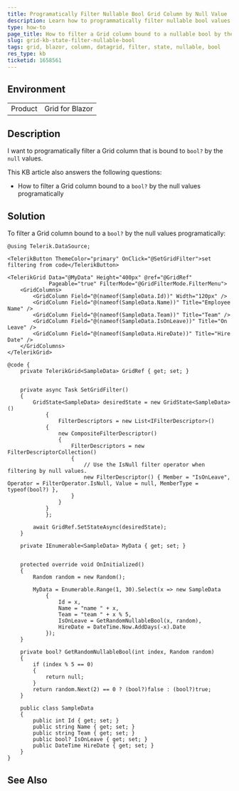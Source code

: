 ```yaml
---
title: Programatically Filter Nullable Bool Grid Column by Null Value
description: Learn how to programmatically filter nullable bool values in the Grid component for Blazor.
type: how-to
page_title: How to filter a Grid column bound to a nullable bool by the null values programatically
slug: grid-kb-state-filter-nullable-bool
tags: grid, blazor, column, datagrid, filter, state, nullable, bool
res_type: kb
ticketid: 1658561
---
```


## Environment

<table>
    <tbody>
        <tr>
            <td>Product</td>
            <td>Grid for Blazor</td>
        </tr>
    </tbody>
</table>

## Description

I want to programatically filter a Grid column that is bound to `bool?` by the `null` values. 


This KB article also answers the following questions:
- How to filter a Grid column bound to a `bool?` by the null values programatically

## Solution

To filter a Grid column bound to a `bool?` by the null values programatically:

````CSHTML
@using Telerik.DataSource;

<TelerikButton ThemeColor="primary" OnClick="@SetGridFilter">set filtering from code</TelerikButton>

<TelerikGrid Data="@MyData" Height="400px" @ref="@GridRef"
             Pageable="true" FilterMode="@GridFilterMode.FilterMenu">
    <GridColumns>
        <GridColumn Field="@(nameof(SampleData.Id))" Width="120px" />
        <GridColumn Field="@(nameof(SampleData.Name))" Title="Employee Name" />
        <GridColumn Field="@(nameof(SampleData.Team))" Title="Team" />
        <GridColumn Field="@(nameof(SampleData.IsOnLeave))" Title="On Leave" />
        <GridColumn Field="@(nameof(SampleData.HireDate))" Title="Hire Date" />
    </GridColumns>
</TelerikGrid>

@code {
    private TelerikGrid<SampleData> GridRef { get; set; }


    private async Task SetGridFilter()
    {
        GridState<SampleData> desiredState = new GridState<SampleData>()
            {
                FilterDescriptors = new List<IFilterDescriptor>()
            {
                new CompositeFilterDescriptor()
                {
                    FilterDescriptors = new FilterDescriptorCollection()
                    {
                        // Use the IsNull filter operator when filtering by null values.
                        new FilterDescriptor() { Member = "IsOnLeave", Operator = FilterOperator.IsNull, Value = null, MemberType = typeof(bool?) },
                    }
                }
            }
            };

        await GridRef.SetStateAsync(desiredState);
    }

    private IEnumerable<SampleData> MyData { get; set; }


    protected override void OnInitialized()
    {
        Random random = new Random();

        MyData = Enumerable.Range(1, 30).Select(x => new SampleData
            {
                Id = x,
                Name = "name " + x,
                Team = "team " + x % 5,
                IsOnLeave = GetRandomNullableBool(x, random),
                HireDate = DateTime.Now.AddDays(-x).Date
            });
    }

    private bool? GetRandomNullableBool(int index, Random random)
    {
        if (index % 5 == 0)
        {
            return null;
        }
        return random.Next(2) == 0 ? (bool?)false : (bool?)true;
    }

    public class SampleData
    {
        public int Id { get; set; }
        public string Name { get; set; }
        public string Team { get; set; }
        public bool? IsOnLeave { get; set; }
        public DateTime HireDate { get; set; }
    }
}
````

## See Also